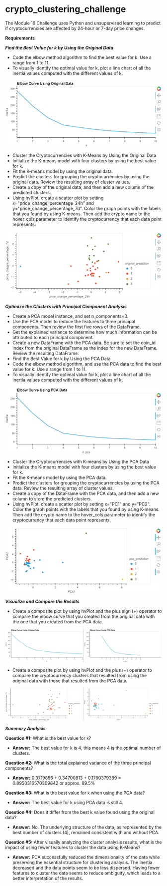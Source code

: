 # crypto_clustering_challenge
The Module 19 Challenge uses Python and unsupervised learning to predict if cryptocurrencies are affected by 24-hour or 7-day price changes.

**Requirements**<br>

***Find the Best Value for k by Using the Original Data***
- Code the elbow method algorithm to find the best value for k. Use a range from 1 to 11.
- To visually identify the optimal value for k, plot a line chart of all the inertia values computed with the different values of k. <br>

![image](https://github.com/RachaelCaldwell/crypto_clustering/blob/main/Resources/elbow_original.png?raw=true)
- Cluster the Cryptocurrencies with K-Means by Using the Original Data
- Initialize the K-means model with four clusters by using the best value for k.
- Fit the K-means model by using the original data.
- Predict the clusters for grouping the cryptocurrencies by using the original data. Review the resulting array of cluster values.
- Create a copy of the original data, and then add a new column of the predicted clusters.
- Using hvPlot, create a scatter plot by setting x="price_change_percentage_24h" and y="price_change_percentage_7d". Color the graph points with the labels that you found by using K-means. Then add the crypto name to the hover_cols parameter to identify the cryptocurrency that each data point represents. <br>

![image](https://github.com/RachaelCaldwell/crypto_clustering/blob/main/Resources/scatter_original.png?raw=true)

***Optimize the Clusters with Principal Component Analysis***
- Create a PCA model instance, and set n_components=3.
- Use the PCA model to reduce the features to three principal components. Then review the first five rows of the DataFrame.
- Get the explained variance to determine how much information can be attributed to each principal component.
- Create a new DataFrame with the PCA data. Be sure to set the coin_id index from the original DataFrame as the index for the new DataFrame. Review the resulting DataFrame.
- Find the Best Value for k by Using the PCA Data
- Code the elbow method algorithm, and use the PCA data to find the best value for k. Use a range from 1 to 11.
- To visually identify the optimal value for k, plot a line chart of all the inertia values computed with the different values of k.<br>

![image](https://github.com/RachaelCaldwell/crypto_clustering/blob/main/Resources/elbow_pca.png?raw=true)
- Cluster the Cryptocurrencies with K-means by Using the PCA Data
- Initialize the K-means model with four clusters by using the best value for k.
- Fit the K-means model by using the PCA data.
- Predict the clusters for grouping the cryptocurrencies by using the PCA data. Review the resulting array of cluster values.
- Create a copy of the DataFrame with the PCA data, and then add a new column to store the predicted clusters.
- Using hvPlot, create a scatter plot by setting x="PC1" and y="PC2". Color the graph points with the labels that you found by using K-means. Then add the crypto name to the hover_cols parameter to identify the cryptocurrency that each data point represents.<br>

![image](https://github.com/RachaelCaldwell/crypto_clustering/blob/main/Resources/scatter_pca.png?raw=true)

***Visualize and Compare the Results***
- Create a composite plot by using hvPlot and the plus sign (+) operator to compare the elbow curve that you created from the original data with the one that you created from the PCA data.<br>

![image](https://github.com/RachaelCaldwell/crypto_clustering/blob/main/Resources/elbow_composite.png?raw=true)
- Create a composite plot by using hvPlot and the plus (+) operator to compare the cryptocurrency clusters that resulted from using the original data with those that resulted from the PCA data.<br>

![image](https://github.com/RachaelCaldwell/crypto_clustering/blob/main/Resources/scatter_composite.png?raw=true)

***Summary Analysis***<br>

**Question #1:** What is the best value for `k`?<br>
* **Answer:** The best value for k is 4, this means 4 is the optimal number of clusters.

**Question #2:** What is the total explained variance of the three principal components?
* **Answer:** 0.3719856 + 0.34700813 + 0.1760379389 = 0.8950316570309842 or approx. 89.5%

**Question #3:** What is the best value for `k` when using the PCA data?
* **Answer:** The best value for k using PCA data is still 4.

**Question #4:** Does it differ from the best k value found using the original data?
* **Answer:** No. The underlying structure of the data, as represented by the best number of clusters (4), remained consistent with and without PCA.

**Question #5:** After visually analyzing the cluster analysis results, what is the impact of using fewer features to cluster the data using K-Means?
* **Answer:** PCA successfully reduced the dimensionality of the data while preserving the essential structure for clustering analysis. The inertia decreased and the data points seem to be less dispersed. Having fewer features to cluster the data seems to reduce ambiguity, which leads to a better interpretation of the results.
